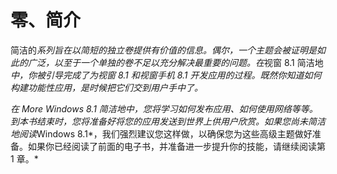# 零、简介

简洁的*系列旨在以简短的独立卷提供有价值的信息。偶尔，一个主题会被证明是如此的广泛，以至于一个单独的卷不足以充分解决最重要的问题。在*视窗 8.1 简洁地*中，你被引导完成了为视窗 8.1 和视窗手机 8.1 开发应用的过程。既然你知道如何构建功能性应用，是时候把它们交到用户手中了。*

 *在 *More Windows 8.1 简洁地*中，您将学习如何发布应用、如何使用网络等等。到本书结束时，您将准备好将您的应用发送到世界上供用户欣赏。如果您尚未简洁地阅读*Windows 8.1*，我们强烈建议您这样做，以确保您为这些高级主题做好准备。如果你已经阅读了前面的电子书，并准备进一步提升你的技能，请继续阅读第 1 章。*